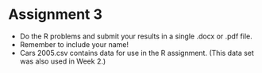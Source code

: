 # Assignment 3

* Do the R problems and submit your results in a single .docx or .pdf file.
* Remember to include your name!
* Cars 2005.csv contains data for use in the R assignment. (This data set was also used in Week 2.)
